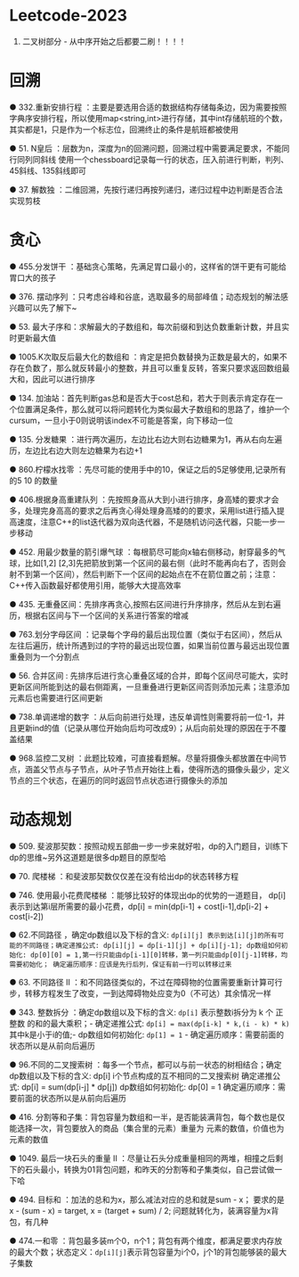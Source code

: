 # Leetcode-2023

1. 二叉树部分 - 从中序开始之后都要二刷！！！！



# 回溯

● 332.重新安排行程 ：主要是要选用合适的数据结构存储每条边，因为需要按照字典序安排行程，所以使用map<string,int>进行存储，其中int存储航班的个数，其实都是1，只是作为一个标志位，回溯终止的条件是航班都被使用

● 51. N皇后 ：层数为n，深度为n的回溯问题，回溯过程中需要满足要求，不能同行同列同斜线
使用一个chessboard记录每一行的状态，压入前进行判断，判列、45斜线、135斜线即可

● 37. 解数独 ：二维回溯，先按行递归再按列递归，递归过程中边判断是否合法实现剪枝


# 贪心
● 455.分发饼干 ：基础贪心策略，先满足胃口最小的，这样省的饼干更有可能给胃口大的孩子

● 376. 摆动序列 ：只考虑谷峰和谷底，选取最多的局部峰值；动态规划的解法感兴趣可以先了解下~

● 53. 最大子序和：求解最大的子数组和，每次前缀和到达负数重新计数，并且实时更新最大值

● 1005.K次取反后最大化的数组和 ：肯定是把负数替换为正数是最大的，如果不存在负数了，那么就反转最小的整数，并且可以重复反转，答案只要求返回数组最大和，因此可以进行排序

● 134. 加油站：首先判断gas总和是否大于cost总和，若大于则表示肯定存在一个位置满足条件，那么就可以将问题转化为类似最大子数组和的思路了，维护一个cursum，一旦小于0则说明该index不可能是答案，向下移动一位

● 135. 分发糖果 ：进行两次遍历，左边比右边大则右边糖果为1，再从右向左遍历，左边比右边大则左边糖果为右边+1

● 860.柠檬水找零 ：先尽可能的使用手中的10，保证之后的5足够使用,记录所有的5 10 的数量

● 406.根据身高重建队列 ：先按照身高从大到小进行排序，身高矮的要求才会多，处理完身高高的要求之后再贪心得处理身高矮的的要求，采用list进行插入提高速度，注意C++的list迭代器为双向迭代器，不是随机访问迭代器，只能一步一步移动

● 452. 用最少数量的箭引爆气球 ：每根箭尽可能向x轴右侧移动，射穿最多的气球，比如[1,2] [2,3]先把箭放到第一个区间的最右侧（此时不能再向右了，否则会射不到第一个区间），然后判断下一个区间的起始点在不在箭位置之前；注意：C++传入函数最好都使用引用，能够大大提高效率

● 435. 无重叠区间：先排序再贪心,按照右区间进行升序排序，然后从左到右遍历，根据右区间与下一个区间的关系进行答案的增减 

● 763.划分字母区间 ：记录每个字母的最后出现位置（类似于右区间），然后从左往后遍历，统计所遇到过的字符的最远出现位置，如果当前位置与最远出现位置重叠则为一个分割点

● 56. 合并区间 : 先排序后进行贪心重叠区域的合并，即每个区间尽可能大，实时更新区间所能到达的最右侧距离，一旦重叠进行更新区间否则添加元素；注意添加元素后也需要进行区间更新

● 738.单调递增的数字 ：从后向前进行处理，违反单调性则需要将前一位-1，并且更新ind的值（记录从哪位开始向后均可改成9）；从后向前处理的原因在于不覆盖结果

● 968.监控二叉树 ：此题比较难，可直接看题解。尽量将摄像头都放置在中间节点，涵盖父节点与子节点，从叶子节点开始往上看，使得所选的摄像头最少，定义节点的三个状态，在遍历的同时返回节点状态进行摄像头的添加


# 动态规划 

● 509. 斐波那契数：按照动规五部曲一步一步来就好啦，dp的入门题目，训练下dp的思维~另外这道题是很多dp题目的原型哈

● 70. 爬楼梯 ：和斐波那契数仅仅差在没有给出dp的状态转移方程

● 746. 使用最小花费爬楼梯 ：能够比较好的体现出dp的优势的一道题目， dp[i] 表示到达第i层所需要的最小花费，dp[i] = min(dp[i-1] + cost[i-1],dp[i-2] + cost[i-2])

● 62.不同路径 ，确定dp数组以及下标的含义: `dp[i][j] 表示到达[i][j]的所有可能的不同路径；确定递推公式: dp[i][j] = dp[i-1][j] + dp[i][j-1]; dp数组如何初始化: dp[0][0] = 1,第一行只能由dp[i-1][0]转移，第一列只能由dp[0][j-1]转移，均需要初始化； 确定遍历顺序：应该是先行后列，保证有前一行可以转移过来`

● 63. 不同路径 II ：和不同路径类似的，不过在障碍物的位置需要重新计算可行步，转移方程发生了改变，一到达障碍物处应变为0（不可达）其余情况一样

● 343. 整数拆分 ：确定dp数组以及下标的含义: `dp[i]` 表示整数i拆分为 k 个 正整数 的和的最大乘积；- 确定递推公式: `dp[i] = max(dp[i-k] * k,(i - k) * k)` 其中k是小于i的值;- dp数组如何初始化: `dp[1] = 1` - 确定遍历顺序：需要前面的状态所以是从前向后遍历 

● 96.不同的二叉搜索树 ：每多一个节点，都可以与前一状态的树相结合；确定dp数组以及下标的含义: dp[i] i个节点构成的互不相同的二叉搜索树   确定递推公式: dp[i] = sum(dp[i-j] * dp[j])  dp数组如何初始化: dp[0] = 1 确定遍历顺序：需要前面的状态所以是从前向后遍历

● 416. 分割等和子集：背包容量为数组和一半，是否能装满背包，每个数也是仅能选择一次，背包要放入的商品（集合里的元素）重量为 元素的数值，价值也为元素的数值

● 1049. 最后一块石头的重量 II ：尽量让石头分成重量相同的两堆，相撞之后剩下的石头最小，转换为01背包问题，和昨天的分割等和子集类似，自己尝试做一下哈

● 494. 目标和 ：加法的总和为x，那么减法对应的总和就是sum - x； 要求的是 x - (sum - x) = target, x = (target + sum) / 2; 问题就转化为，装满容量为x背包，有几种

● 474.一和零  ：背包最多装m个0，n个1；背包有两个维度，都满足要求内存放的最大个数；状态定义：`dp[i][j]`表示背包容量为i个0，j个1的背包能够装的最大子集数
